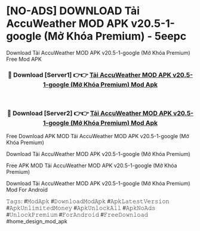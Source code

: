 # [NO-ADS] DOWNLOAD Tải AccuWeather MOD APK v20.5-1-google (Mở Khóa Premium) - 5eepc
Download Tải AccuWeather MOD APK v20.5-1-google (Mở Khóa Premium) Free Mod APK

<div align="center">
<h3>🔴 Download [Server1] 👉👉 <a href="https://apk-comot.site?title=Tải_AccuWeather_MOD_APK_v20.5-1-google_(Mở_Khóa_Premium)">Tải AccuWeather MOD APK v20.5-1-google (Mở Khóa Premium) Mod Apk</a></h3><br>

<h3>🔴 Download [Server2] 👉👉 <a href="https://apk-comot.site?title=Tải_AccuWeather_MOD_APK_v20.5-1-google_(Mở_Khóa_Premium)">Tải AccuWeather MOD APK v20.5-1-google (Mở Khóa Premium) Mod Apk</a></h3>
</div>


Free Download APK MOD Tải AccuWeather MOD APK v20.5-1-google (Mở Khóa Premium)

Download Tải AccuWeather MOD APK v20.5-1-google (Mở Khóa Premium) 

Free APK MOD Tải AccuWeather MOD APK v20.5-1-google (Mở Khóa Premium) 

Download Tải AccuWeather MOD APK v20.5-1-google (Mở Khóa Premium) Mod For Android

𝚃𝚊𝚐𝚜: #𝙼𝚘𝚍𝙰𝚙𝚔 #𝙳𝚘𝚠𝚗𝚕𝚘𝚊𝚍𝙼𝚘𝚍𝙰𝚙𝚔 #𝙰𝚙𝚔𝙻𝚊𝚝𝚎𝚜𝚝𝚅𝚎𝚛𝚜𝚒𝚘𝚗 #𝙰𝚙𝚔𝚄𝚗𝚕𝚒𝚖𝚒𝚝𝚎𝚍𝙼𝚘𝚗𝚎𝚢 #𝙰𝚙𝚔𝚄𝚗𝚕𝚘𝚌𝚔𝙰𝚕𝚕 #𝙰𝚙𝚔𝙽𝚘𝙰𝚍𝚜 #𝚄𝚗𝚕𝚘𝚌𝚔𝙿𝚛𝚎𝚖𝚒𝚞𝚖 #𝙵𝚘𝚛𝙰𝚗𝚍𝚛𝚘𝚒𝚍 #𝙵𝚛𝚎𝚎𝙳𝚘𝚠𝚗𝚕𝚘𝚊𝚍 #home_design_mod_apk